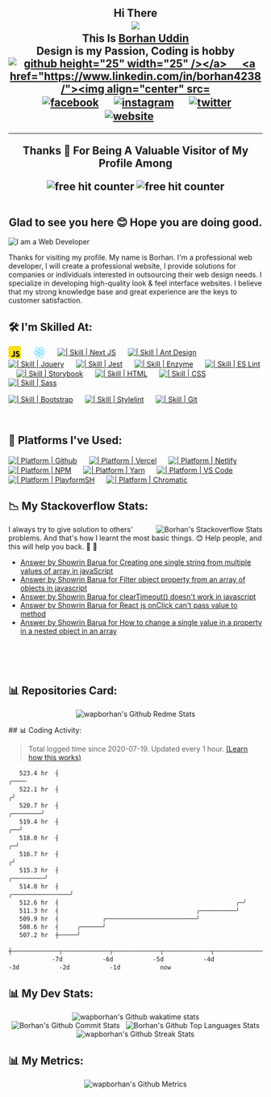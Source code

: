 <h2 align="center"> 
  Hi There 
  <br>
  <img src="https://media.giphy.com/media/hvRJCLFzcasrR4ia7z/giphy.gif" width="60px">
    <br>
   This Is <a href="https://www.wapborhan.com">Borhan Uddin</a>
  <br>
   Design is my Passion, Coding is hobby
  <br>
<a href="https://github.com/wapborhan"><img align="center" src='https://www.flaticon.com/svg/static/icons/svg/270/270798.svg' alt='github  height="25" width="25" /></a>&nbsp; &nbsp; &nbsp; 
<a href="https://www.linkedin.com/in/borhan4238/"><img align="center" src='https://www.flaticon.com/svg/static/icons/svg/145/145807.svg' alt='linkedin' height="25" width="25" /></a>&nbsp; &nbsp; &nbsp;
<a href="https://www.facebook.com/borhan4238"><img align="center" src='https://www.flaticon.com/svg/static/icons/svg/145/145802.svg' alt='facebook' height="25" width="25" /></a>&nbsp; &nbsp; &nbsp;
<a href="https://www.instagram.com/borhan4238/"><img align="center" src='https://www.flaticon.com/svg/static/icons/svg/2111/2111463.svg' alt='instagram' height="25" width="25" /></a>&nbsp; &nbsp; &nbsp;
<a href="https://twitter.com/borhan4238"><img align="center" src='https://www.flaticon.com/svg/static/icons/svg/145/145812.svg' alt='twitter' height="25" width="25" /></a>&nbsp; &nbsp; &nbsp;
<a href="https://wapborhan.com/"><img align="center" src='https://www.flaticon.com/svg/static/icons/svg/975/975645.svg' alt='website' height="25" width="25" /></a>&nbsp; &nbsp; &nbsp;
   <hr>
  Thanks 💙 For Being A Valuable Visitor of My Profile Among
  <br>
  <p align="center">
    <img src="https://img.shields.io/github/followers/wapborhan?label=Follow&style=social" border="0" title="free hit counter" alt="free hit counter">
    <img src="https://gpvc.arturio.dev/wapborhan" border="0" title="free hit counter" alt="free hit counter">
  </p>
<br>
Glad to see you here 😊 Hope you are doing good.
</h2>
 
![I am a Web Developer ](https://media-exp1.licdn.com/dms/image/C5616AQFvRHyxTDVH1A/profile-displaybackgroundimage-shrink_350_1400/0/1612431913167?e=1623283200&v=beta&t=NBFMyBDvc7BMtC5Yqx_4aTPJiSBTNqXKcR2sWxV-1CA)

Thanks for visiting my profile. My name is Borhan. I'm a professional web developer, І will create a professional website, I provide solutions for companies or individuals interested in outsourcing their web design needs. I specialize in developing high-quality look & feel interface websites. I believe that my strong knowledge base and great experience are the keys to customer satisfaction.




## 🛠️ I'm Skilled At:

<a href="https://www.javascript.com/"><img align="center" src="https://raw.githubusercontent.com/Showrin/showrin/main/assets/skill-and-tools/javascript.svg" alt=" | Skill | Javascript" title="Javascript" height="25" width="25" /></a>&nbsp; &nbsp; &nbsp; 
<a href="https://reactjs.org/"><img align="center" src="https://raw.githubusercontent.com/Showrin/showrin/main/assets/skill-and-tools/react.svg" alt=" | Skill | React JS" title="React JS" height="25" width="25" /></a>&nbsp; &nbsp; &nbsp; 
<a href="https://nextjs.org/"><img align="center" src="./assets/skill-and-tools/nextjs.svg" alt=" | Skill | Next JS" title="Next JS" height="25" /></a>&nbsp; &nbsp; &nbsp; 
<a href="https://ant.design/"><img align="center" src="./assets/skill-and-tools/ant-design.png" alt=" | Skill | Ant Design" title="Ant Design" height="25" width="25" /></a>&nbsp; &nbsp; &nbsp; 
<a href="https://code.jquery.com/"><img align="center" src="./assets/skill-and-tools/jquery.svg" alt=" | Skill | Jquery" title="Jquery" height="20" /></a>&nbsp; &nbsp; &nbsp; 
<a href="https://jestjs.io/"><img align="center" src="./assets/skill-and-tools/jest.svg" alt=" | Skill | Jest" title="Jest" height="25" width="25" /></a>&nbsp; &nbsp; &nbsp; 
<a href="https://enzymejs.github.io/enzyme/"><img align="center" src="./assets/skill-and-tools/enzyme.png" alt=" | Skill | Enzyme" title="Enzyme" height="25" /></a>&nbsp; &nbsp; &nbsp; 
<a href="https://eslint.org/"><img align="center" src="./assets/skill-and-tools/eslint.svg" alt=" | Skill | ES Lint" title="ES Lint" height="25" width="25" /></a>&nbsp; &nbsp; &nbsp; 
<a href="https://storybook.js.org/"><img align="center" src="./assets/skill-and-tools/storybook.png" alt="| Skill | Storybook" title="Storybook" height="25" /></a>&nbsp; &nbsp; &nbsp; 
<a href="https://en.wikipedia.org/wiki/HTML"><img align="center" src="./assets/skill-and-tools/html.svg" alt=" | Skill | HTML" title="HTML" height="25" width="25" /></a>&nbsp; &nbsp; &nbsp; 
<a href="https://en.wikipedia.org/wiki/CSS"><img align="center" src="./assets/skill-and-tools/css.svg" alt=" | Skill | CSS" title="CSS" height="25" width="25" /></a>&nbsp; &nbsp; &nbsp; 
<a href="https://sass-lang.com/"><img align="center" src="./assets/skill-and-tools/sass.svg" alt="| Skill | Sass" title="Sass" height="25" width="25" /></a>&nbsp; &nbsp; &nbsp; 

<a href="https://getbootstrap.com/"><img align="center" src="./assets/skill-and-tools/bootstrap.svg" alt=" | Skill | Bootstrap" title="Bootstrap" height="25" width="25" /></a>&nbsp; &nbsp; &nbsp; 
<a href="https://stylelint.io/"><img align="center" src="./assets/skill-and-tools/stylelint.svg" alt=" | Skill | Stylelint" title="Stylelint" height="25" /></a>&nbsp; &nbsp; &nbsp; 
<a href="https://git-scm.com/"><img align="center" src="./assets/skill-and-tools/git.svg" alt="| Skill | Git" title="Git" height="25" /></a>&nbsp; &nbsp; &nbsp; 

<br>

## 💼 Platforms I've Used:

<a href="https://github.com/Showrin"><img align="center" src="./assets/skill-and-tools/github.svg" alt=" | Platform | Github" title="Github" height="25" width="25" /></a>&nbsp; &nbsp; &nbsp; 
<a href="https://vercel.com/"><img align="center" src="./assets/skill-and-tools/vercel.png" alt=" | Platform | Vercel" title="Vercel" height="20" /></a>&nbsp; &nbsp; &nbsp; 
<a href="https://www.netlify.com/"><img align="center" src="./assets/skill-and-tools/netlify.svg" alt=" | Platform | Netlify" title="Netlify" height="25" width="25" /></a>&nbsp; &nbsp; &nbsp; 
<a href="https://www.npmjs.com/"><img align="center" src="./assets/skill-and-tools/npm.svg" alt=" | Platform | NPM" title="NPM" height="45" /></a>&nbsp; &nbsp; &nbsp; 
<a href="https://classic.yarnpkg.com/en/"><img align="center" src="./assets/skill-and-tools/yarn.svg" alt=" | Platform | Yarn" title="Yarn" height="25" width="25" /></a>&nbsp; &nbsp; &nbsp; 
<a href="https://code.visualstudio.com/"><img align="center" src="./assets/skill-and-tools/visual-studio-code.svg" alt=" | Platform | VS Code" title="VS Code" height="25" width="25" /></a>&nbsp; &nbsp; &nbsp; 
<a href="https://platform.sh/"><img align="center" src="./assets/skill-and-tools/platform-sh.jpg" alt="| Platform | PlayformSH" title="PlayformSH" height="25" /></a>&nbsp; &nbsp; &nbsp; 
<a href="https://www.npmjs.com/"><img align="center" src="./assets/skill-and-tools/chromatic.png" alt="| Platform | Chromatic" title="Chromatic" height="25" /></a>&nbsp; &nbsp; &nbsp; 



## 📉 My Stackoverflow Stats:

<img align="right" src="https://github-readme-stackoverflow-nine.vercel.app/?userID=14816896" alt="Borhan's Stackoverflow Stats">

I always try to give solution to others' problems. And that's how I learnt the most basic things. 😊 Help people, and this will help you back. 💯 🎉

<!-- STACKOVERFLOW:START -->
- [Answer by Showrin Barua for Creating one single string from multiple values of array in javaScript](https://stackoverflow.com/questions/67728379/creating-one-single-string-from-multiple-values-of-array-in-javascript/67728452#67728452)
- [Answer by Showrin Barua for Filter object property from an array of objects in javascript](https://stackoverflow.com/questions/67716448/filter-object-property-from-an-array-of-objects-in-javascript/67716565#67716565)
- [Answer by Showrin Barua for clearTimeout() doesn't work in javascript](https://stackoverflow.com/questions/67695701/cleartimeout-doesnt-work-in-javascript/67695800#67695800)
- [Answer by Showrin Barua for React js onClick can't pass value to method](https://stackoverflow.com/questions/29810914/react-js-onclick-cant-pass-value-to-method/67663491#67663491)
- [Answer by Showrin Barua for How to change a single value in a property in a nested object in an array](https://stackoverflow.com/questions/67655907/how-to-change-a-single-value-in-a-property-in-a-nested-object-in-an-array/67656000#67656000)
<!-- STACKOVERFLOW:END -->
<br><br>
<br>
##  📊 Repositories Card:
<p align="center">  
<img src="https://github-readme-stats.vercel.app/api/pin/?username=wapborhan&repo=wapborhan.github.io" alt="wapborhan's Github Redme Stats">
</p>
## 📊 Coding Activity:

> Total logged time since 2020-07-19. Updated every 1 hour. [(Learn how this works)](https://wapborhan.readthedocs.io/en/latest/#dynamic-ascii-graph)

<!-- prettier-ignore-start -->
<!-- START_SECTION:ascii_graph -->

```
   523.4 hr  ┤                                                                                              ╭──── 
   522.1 hr  ┤                                                                                             ╭╯     
   520.7 hr  ┤                                                                                    ╭────────╯      
   519.4 hr  ┤                                                                                 ╭──╯               
   518.0 hr  ┤                                                                               ╭─╯                  
   516.7 hr  ┤                                                                              ╭╯                    
   515.3 hr  ┤                                                                    ╭─────────╯                     
   514.0 hr  ┤                                                   ╭────────────────╯                               
   512.6 hr  ┤                                                 ╭─╯                                                
   511.3 hr  ┤                                      ╭──────────╯                                                  
   509.9 hr  ┤            ╭─────────────────────────╯                                                             
   508.6 hr  ┤     ╭──────╯                                                                                       
   507.2 hr  ┼─────╯                                                                                              
             ┼─────────────┬─────────────┬─────────────┬─────────────┬─────────────┬─────────────┬─────────────┤ 
            -7d           -6d           -5d           -4d           -3d           -2d           -1d           now
```

<!-- END_SECTION:ascii_graph -->
<!-- prettier-ignore-end -->

<!-- links -->


## 📊 My Dev Stats:

<p align="center">
     <img src="https://github-readme-stats.vercel.app/api/wakatime?username=wapborhan" alt="wapborhan's Github wakatime stats" height="180em" width="500px">
     <br>
  <img src="https://github-readme-stats-showrin.vercel.app/api?username=wapborhan&include_all_commits=true&count_private=true&show_icons=true" alt="Borhan's Github Commit Stats" height="180em">&nbsp;&nbsp;
  <img src="https://github-readme-stats-showrin.vercel.app/api/top-langs/?username=wapborhan&layout=compact" alt="Borhan's Github Top Languages Stats" height="180em">
  <img src="https://github-readme-streak-stats.herokuapp.com/?user=wapborhan" alt="wapborhan's Github Streak Stats" height="180em">

</p>

## 📊 My Metrics:
  
<p align="center">
   <img src="https://metrics.lecoq.io/wapborhan" alt="wapborhan's Github Metrics">
</p>


